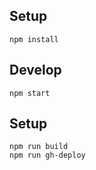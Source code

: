 ## Setup

```
npm install
```

## Develop

```
npm start
```

## Setup

```
npm run build
npm run gh-deploy
```
